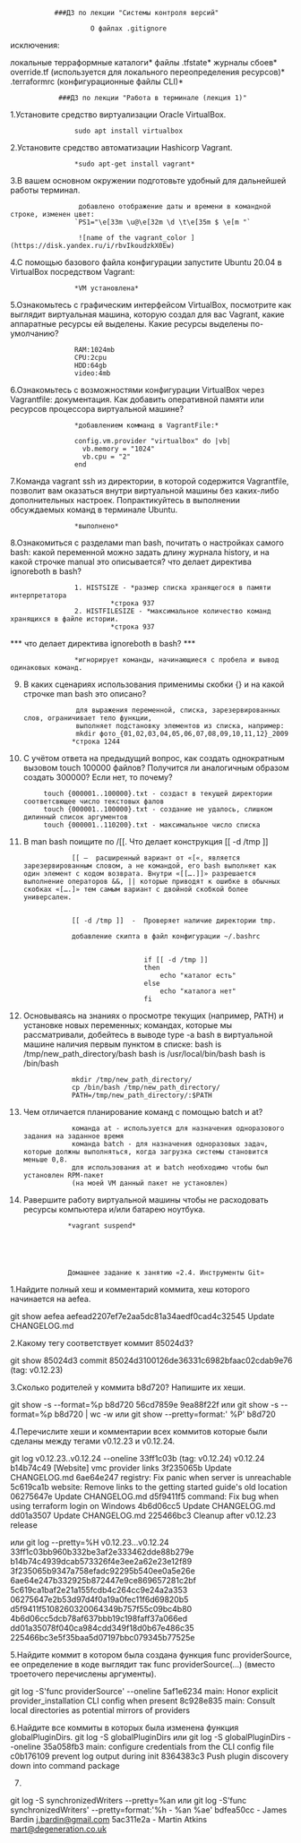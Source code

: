               ###ДЗ по лекции "Системы контроля версий"

                        О файлах .gitignore
  исключения:
  
 локальные терраформные каталоги*
 файлы .tfstate*
 журналы сбоев*
 override.tf (используется для локального переопределения ресурсов)*
 .terraformrc (конфигурационные файлы CLI)*               






                ###ДЗ по лекции "Работа в терминале (лекция 1)"

    

1.Установите средство виртуализации Oracle VirtualBox.

                    sudo apt install virtualbox


2.Установите средство автоматизации Hashicorp Vagrant.

                    *sudo apt-get install vagrant*


3.В вашем основном окружении подготовьте удобный для дальнейшей работы терминал.

                     добавлено отображение даты и времени в командной строке, изменен цвет:
                    `PS1="\e[33m \u@\e[32m \d \t\e[35m $ \e[m "`

                     ![name of the vagrant_color ](https://disk.yandex.ru/i/rbvIkoudzkX0Ew) 

  
4.С помощью базового файла конфигурации запустите Ubuntu 20.04 в VirtualBox посредством Vagrant:

                    *VM установлена*


5.Ознакомьтесь с графическим интерфейсом VirtualBox, посмотрите как выглядит виртуальная машина, которую создал для вас Vagrant, какие аппаратные ресурсы ей выделены. Какие ресурсы выделены по-умолчанию?

                    RAM:1024mb
                    CPU:2cpu
                    HDD:64gb
                    video:4mb


6.Ознакомьтесь с возможностями конфигурации VirtualBox через Vagrantfile: документация. Как добавить оперативной памяти или ресурсов процессора виртуальной машине?

                    *добавлением комманд в VagrantFile:*

                    config.vm.provider "virtualbox" do |vb|
                      vb.memory = "1024"
                      vb.cpu = "2"
                    end


7.Команда vagrant ssh из директории, в которой содержится Vagrantfile, позволит вам оказаться внутри виртуальной машины без каких-либо дополнительных настроек. Попрактикуйтесь в выполнении обсуждаемых команд в терминале Ubuntu.
    
                    *выполнено*


8.Ознакомиться с разделами man bash, почитать о настройках самого bash:
какой переменной можно задать длину журнала history, и на какой строчке manual это описывается?
что делает директива ignoreboth в bash?

                    1. HISTSIZE - *размер списка хранящегося в памяти интерпретатора
                             *строка 937
                    2. HISTFILESIZE - *максимальное количество команд хранящихся в файле истории.
                             *строка 937

*** что делает директива ignoreboth в bash? ***

                    *игнорирует команды, начинающиеся с пробела и вывод одинаковых команд.


  
9. В каких сценариях использования применимы скобки {} и на какой строчке man bash это описано?

                    для выражения переменной, списка, зарезервированных слов, ограничивает тело функции,
                    выполняет подстановку элементов из списка, например:
                    mkdir фото_{01,02,03,04,05,06,07,08,09,10,11,12}_2009
                   *строка 1244


10. С учётом ответа на предыдущий вопрос, как создать однократным вызовом touch 100000 файлов? Получится ли аналогичным образом создать 300000? Если нет, то почему?

             touch {000001..100000}.txt - создаст в текущей директории соответсвющее число текстовых фалов
             touch {000001..100000}.txt - создание не удалось, слишком дилинный список аргументов
             touch {000001..110200}.txt - максимальное число списка
 

11. В man bash поищите по /\[\[. Что делает конструкция [[ -d /tmp ]] 

                    [[ —  расширенный вариант от «[«, является зарезервированным словом, а не командой, его bash выполняет как один элемент с кодом возврата. Внутри «[[….]]» разрешается выполнение операторов &&, || которые приводят к ошибке в обычных скобках «[….]» тем самым вариант с двойной скобкой более универсален.

       
                    [[ -d /tmp ]]  -  Проверяет наличие директории tmp. 
					
					добавление скипта в файл конфигурации ~/.bashrc


                                      if [[ -d /tmp ]]
                                      then
                                          echo "каталог есть"
                                      else
                                          echo "каталога нет"
                                      fi 


12. Основываясь на знаниях о просмотре текущих (например, PATH) и установке новых переменных; командах, которые мы рассматривали, добейтесь в выводе type -a bash в виртуальной машине наличия первым пунктом в списке:
bash is /tmp/new_path_directory/bash
bash is /usr/local/bin/bash
bash is /bin/bash


                    mkdir /tmp/new_path_directory/
                    cp /bin/bash /tmp/new_path_directory/
                    PATH=/tmp/new_path_directory/:$PATH

             



13. Чем отличается планирование команд с помощью batch и at?

                    команда at - используется для назначения одноразового задания на заданное время
                    команда batch - для назначения одноразовых задач, которые должны выполняться, когда загрузка системы становится меньше 0,8.
                    для использования at и batch необходимо чтобы был установлен RPM-пакет
                    (на моей VM данный пакет не установлен)


14. Pавершите работу виртуальной машины чтобы не расходовать ресурсы компьютера и/или батарею ноутбука.
 
                   *vagrant suspend*





                   Домашнее задание к занятию «2.4. Инструменты Git»
				   
				   

1.Найдите полный хеш и комментарий коммита, хеш которого начинается на aefea.


git show aefea
aefead2207ef7e2aa5dc81a34aedf0cad4c32545    Update CHANGELOG.md


2.Какому тегу соответствует коммит 85024d3?


git show 85024d3
commit 85024d3100126de36331c6982bfaac02cdab9e76 (tag: v0.12.23)


3.Сколько родителей у коммита b8d720? Напишите их хеши.

git show -s --format=%p b8d720
56cd7859e 9ea88f22f
или
git show -s --format=%p b8d720 | wc -w
или 
git show --pretty=format:' %P' b8d720



4.Перечислите хеши и комментарии всех коммитов которые были сделаны между тегами v0.12.23 и v0.12.24.

git log  v0.12.23..v0.12.24  --oneline
33ff1c03b (tag: v0.12.24) v0.12.24
b14b74c49 [Website] vmc provider links
3f235065b Update CHANGELOG.md
6ae64e247 registry: Fix panic when server is unreachable
5c619ca1b website: Remove links to the getting started guide's old location
06275647e Update CHANGELOG.md
d5f9411f5 command: Fix bug when using terraform login on Windows
4b6d06cc5 Update CHANGELOG.md
dd01a3507 Update CHANGELOG.md
225466bc3 Cleanup after v0.12.23 release

или 
git log --pretty=%H v0.12.23...v0.12.24
33ff1c03bb960b332be3af2e333462dde88b279e
b14b74c4939dcab573326f4e3ee2a62e23e12f89
3f235065b9347a758efadc92295b540ee0a5e26e
6ae64e247b332925b872447e9ce869657281c2bf
5c619ca1baf2e21a155fcdb4c264cc9e24a2a353
06275647e2b53d97d4f0a19a0fec11f6d69820b5
d5f9411f5108260320064349b757f55c09bc4b80
4b6d06cc5dcb78af637bbb19c198faff37a066ed
dd01a35078f040ca984cdd349f18d0b67e486c35
225466bc3e5f35baa5d07197bbc079345b77525e





5.Найдите коммит в котором была создана функция func providerSource, ее определение в коде выглядит так func providerSource(...) (вместо троеточего перечислены аргументы).

git log -S'func providerSource' --oneline
5af1e6234 main: Honor explicit provider_installation CLI config when present
8c928e835 main: Consult local directories as potential mirrors of providers




6.Найдите все коммиты в которых была изменена функция globalPluginDirs.
git log -S globalPluginDirs
или
git log -S globalPluginDirs --oneline
35a058fb3 main: configure credentials from the CLI config file
c0b176109 prevent log output during init
8364383c3 Push plugin discovery down into command package



7.
git log -S synchronizedWriters --pretty=%an
или
git log -S'func synchronizedWriters' --pretty=format:'%h - %an %ae'
bdfea50cc - James Bardin j.bardin@gmail.com
5ac311e2a - Martin Atkins mart@degeneration.co.uk

